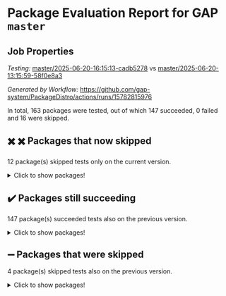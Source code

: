 # Package Evaluation Report for GAP `master`

## Job Properties

*Testing:* [master/2025-06-20-16:15:13-cadb5278](https://github.com/gap-system/PackageDistro/blob/data/reports/master/2025-06-20-16:15:13-cadb5278) vs [master/2025-06-20-13:15:59-58f0e8a3](https://github.com/gap-system/PackageDistro/blob/data/reports/master/2025-06-20-13:15:59-58f0e8a3)

*Generated by Workflow:* https://github.com/gap-system/PackageDistro/actions/runs/15782815976

In total, 163 packages were tested, out of which 147 succeeded, 0 failed and 16 were skipped.

## :heavy_multiplication_x: :heavy_multiplication_x: Packages that now skipped

12 package(s) skipped tests only on the current version.
<details><summary>Click to show packages!</summary>

- images 1.3.3 [(skipped)](https://github.com/gap-system/PackageDistro/actions/runs/15782815976/job/44492826839) vs images 1.3.3 [(success)](https://github.com/gap-system/PackageDistro/actions/runs/15778604852/job/44479099400)
- lins 0.9 [(skipped)](https://github.com/gap-system/PackageDistro/actions/runs/15782815976/job/44492826871) vs lins 0.9 [(success)](https://github.com/gap-system/PackageDistro/actions/runs/15778604852/job/44479099436)
- nock 1.5 [(skipped)](https://github.com/gap-system/PackageDistro/actions/runs/15782815976/job/44492826935) vs nock 1.5 [(success)](https://github.com/gap-system/PackageDistro/actions/runs/15778604852/job/44479099480)
- packagemanager 1.6.3 [(skipped)](https://github.com/gap-system/PackageDistro/actions/runs/15782815976/job/44492826933) vs packagemanager 1.6.3 [(success)](https://github.com/gap-system/PackageDistro/actions/runs/15778604852/job/44479099509)
- primgrp 3.4.4 [(skipped)](https://github.com/gap-system/PackageDistro/actions/runs/15782815976/job/44492826936) vs primgrp 3.4.4 [(success)](https://github.com/gap-system/PackageDistro/actions/runs/15778604852/job/44479099498)
- profiling 2.6.1 [(skipped)](https://github.com/gap-system/PackageDistro/actions/runs/15782815976/job/44492826946) vs profiling 2.6.1 [(success)](https://github.com/gap-system/PackageDistro/actions/runs/15778604852/job/44479099541)
- semigroups 5.5.1 [(skipped)](https://github.com/gap-system/PackageDistro/actions/runs/15782815976/job/44492826966) vs semigroups 5.5.1 [(success)](https://github.com/gap-system/PackageDistro/actions/runs/15778604852/job/44479099543)
- sglppow 2.4 [(skipped)](https://github.com/gap-system/PackageDistro/actions/runs/15782815976/job/44492826971) vs sglppow 2.4 [(success)](https://github.com/gap-system/PackageDistro/actions/runs/15778604852/job/44479099550)
- sla 1.6.2 [(skipped)](https://github.com/gap-system/PackageDistro/actions/runs/15782815976/job/44492826973) vs sla 1.6.2 [(failure)](https://github.com/gap-system/PackageDistro/actions/runs/15778604852/job/44479099561)
- wedderga 4.11.0 [(skipped)](https://github.com/gap-system/PackageDistro/actions/runs/15782815976/job/44492827053) vs wedderga 4.11.0 [(success)](https://github.com/gap-system/PackageDistro/actions/runs/15778604852/job/44479099587)
- xmod 2.93 [(skipped)](https://github.com/gap-system/PackageDistro/actions/runs/15782815976/job/44492827040) vs xmod 2.93 [(success)](https://github.com/gap-system/PackageDistro/actions/runs/15778604852/job/44479099597)
- yangbaxter 0.10.6 [(skipped)](https://github.com/gap-system/PackageDistro/actions/runs/15782815976/job/44492827041) vs yangbaxter 0.10.6 [(success)](https://github.com/gap-system/PackageDistro/actions/runs/15778604852/job/44479099593)
</details>

## :heavy_check_mark: Packages still succeeding

147 package(s) succeeded tests also on the previous version.
<details><summary>Click to show packages!</summary>

- 4ti2interface 2024.11-01 [(success)](https://github.com/gap-system/PackageDistro/actions/runs/15782815976/job/44492826634)
- ace 5.7.0 [(success)](https://github.com/gap-system/PackageDistro/actions/runs/15782815976/job/44492826637)
- aclib 1.3.2 [(success)](https://github.com/gap-system/PackageDistro/actions/runs/15782815976/job/44492826645)
- agt 0.3.1 [(success)](https://github.com/gap-system/PackageDistro/actions/runs/15782815976/job/44492826650)
- alco 1.1.1 [(success)](https://github.com/gap-system/PackageDistro/actions/runs/15782815976/job/44492826664)
- alnuth 3.2.1 [(success)](https://github.com/gap-system/PackageDistro/actions/runs/15782815976/job/44492826644)
- anupq 3.3.1 [(success)](https://github.com/gap-system/PackageDistro/actions/runs/15782815976/job/44492826661)
- atlasrep 2.1.9 [(success)](https://github.com/gap-system/PackageDistro/actions/runs/15782815976/job/44492826672)
- autodoc 2025.05.09 [(success)](https://github.com/gap-system/PackageDistro/actions/runs/15782815976/job/44492826665)
- automata 1.16 [(success)](https://github.com/gap-system/PackageDistro/actions/runs/15782815976/job/44492826679)
- automgrp 1.3.3 [(success)](https://github.com/gap-system/PackageDistro/actions/runs/15782815976/job/44492826678)
- autpgrp 1.11.1 [(success)](https://github.com/gap-system/PackageDistro/actions/runs/15782815976/job/44492826675)
- cap 2025.06-06 [(success)](https://github.com/gap-system/PackageDistro/actions/runs/15782815976/job/44492826680)
- caratinterface 2.3.7 [(success)](https://github.com/gap-system/PackageDistro/actions/runs/15782815976/job/44492826731)
- cddinterface 2024.09.02 [(success)](https://github.com/gap-system/PackageDistro/actions/runs/15782815976/job/44492826714)
- circle 1.6.6 [(success)](https://github.com/gap-system/PackageDistro/actions/runs/15782815976/job/44492826681)
- classicpres 1.22 [(success)](https://github.com/gap-system/PackageDistro/actions/runs/15782815976/job/44492826673)
- cohomolo 1.6.11 [(success)](https://github.com/gap-system/PackageDistro/actions/runs/15782815976/job/44492826695)
- congruence 1.2.7 [(success)](https://github.com/gap-system/PackageDistro/actions/runs/15782815976/job/44492826701)
- corefreesub 0.6 [(success)](https://github.com/gap-system/PackageDistro/actions/runs/15782815976/job/44492826691)
- corelg 1.57 [(success)](https://github.com/gap-system/PackageDistro/actions/runs/15782815976/job/44492826703)
- crime 1.6 [(success)](https://github.com/gap-system/PackageDistro/actions/runs/15782815976/job/44492826732)
- crisp 1.4.6 [(success)](https://github.com/gap-system/PackageDistro/actions/runs/15782815976/job/44492826779)
- crypting 0.10.6 [(success)](https://github.com/gap-system/PackageDistro/actions/runs/15782815976/job/44492826708)
- cryst 4.1.27 [(success)](https://github.com/gap-system/PackageDistro/actions/runs/15782815976/job/44492826733)
- crystcat 1.1.10 [(success)](https://github.com/gap-system/PackageDistro/actions/runs/15782815976/job/44492826741)
- ctbllib 1.3.11 [(success)](https://github.com/gap-system/PackageDistro/actions/runs/15782815976/job/44492826729)
- cubefree 1.20 [(success)](https://github.com/gap-system/PackageDistro/actions/runs/15782815976/job/44492826736)
- curlinterface 2.4.2 [(success)](https://github.com/gap-system/PackageDistro/actions/runs/15782815976/job/44492826730)
- cvec 2.8.4 [(success)](https://github.com/gap-system/PackageDistro/actions/runs/15782815976/job/44492826743)
- datastructures 0.3.2 [(success)](https://github.com/gap-system/PackageDistro/actions/runs/15782815976/job/44492826762)
- deepthought 1.0.9 [(success)](https://github.com/gap-system/PackageDistro/actions/runs/15782815976/job/44492826753)
- design 1.8.2 [(success)](https://github.com/gap-system/PackageDistro/actions/runs/15782815976/job/44492826757)
- difsets 2.3.1 [(success)](https://github.com/gap-system/PackageDistro/actions/runs/15782815976/job/44492826759)
- digraphs 1.10.0 [(success)](https://github.com/gap-system/PackageDistro/actions/runs/15782815976/job/44492826777)
- edim 1.3.8 [(success)](https://github.com/gap-system/PackageDistro/actions/runs/15782815976/job/44492826810)
- example 4.4.1 [(success)](https://github.com/gap-system/PackageDistro/actions/runs/15782815976/job/44492826784)
- examplesforhomalg 2023.10-01 [(success)](https://github.com/gap-system/PackageDistro/actions/runs/15782815976/job/44492826774)
- factint 1.6.3 [(success)](https://github.com/gap-system/PackageDistro/actions/runs/15782815976/job/44492826749)
- ferret 1.0.14 [(success)](https://github.com/gap-system/PackageDistro/actions/runs/15782815976/job/44492826751)
- fga 1.5.0 [(success)](https://github.com/gap-system/PackageDistro/actions/runs/15782815976/job/44492826761)
- fining 1.5.6 [(success)](https://github.com/gap-system/PackageDistro/actions/runs/15782815976/job/44492826781)
- float 1.0.7 [(success)](https://github.com/gap-system/PackageDistro/actions/runs/15782815976/job/44492826785)
- format 1.4.4 [(success)](https://github.com/gap-system/PackageDistro/actions/runs/15782815976/job/44492826800)
- forms 1.2.13 [(success)](https://github.com/gap-system/PackageDistro/actions/runs/15782815976/job/44492826772)
- fplsa 1.2.6 [(success)](https://github.com/gap-system/PackageDistro/actions/runs/15782815976/job/44492826768)
- fr 2.4.13 [(success)](https://github.com/gap-system/PackageDistro/actions/runs/15782815976/job/44492826801)
- francy 2.0.3 [(success)](https://github.com/gap-system/PackageDistro/actions/runs/15782815976/job/44492826792)
- fwtree 1.3 [(success)](https://github.com/gap-system/PackageDistro/actions/runs/15782815976/job/44492826798)
- gapdoc 1.6.7 [(success)](https://github.com/gap-system/PackageDistro/actions/runs/15782815976/job/44492826819)
- gauss 2024.11-01 [(success)](https://github.com/gap-system/PackageDistro/actions/runs/15782815976/job/44492826808)
- gaussforhomalg 2024.08-01 [(success)](https://github.com/gap-system/PackageDistro/actions/runs/15782815976/job/44492826824)
- gbnp 1.1.0 [(success)](https://github.com/gap-system/PackageDistro/actions/runs/15782815976/job/44492826817)
- generalizedmorphismsforcap 2025.02-01 [(success)](https://github.com/gap-system/PackageDistro/actions/runs/15782815976/job/44492826822)
- genss 1.6.9 [(success)](https://github.com/gap-system/PackageDistro/actions/runs/15782815976/job/44492826818)
- gradedmodules 2024.12-01 [(success)](https://github.com/gap-system/PackageDistro/actions/runs/15782815976/job/44492826814)
- gradedringforhomalg 2024.07-01 [(success)](https://github.com/gap-system/PackageDistro/actions/runs/15782815976/job/44492826805)
- grape 4.9.2 [(success)](https://github.com/gap-system/PackageDistro/actions/runs/15782815976/job/44492826816)
- groupoids 1.76 [(success)](https://github.com/gap-system/PackageDistro/actions/runs/15782815976/job/44492826820)
- grpconst 2.6.5 [(success)](https://github.com/gap-system/PackageDistro/actions/runs/15782815976/job/44492826815)
- guarana 0.96.3 [(success)](https://github.com/gap-system/PackageDistro/actions/runs/15782815976/job/44492826812)
- guava 3.20 [(success)](https://github.com/gap-system/PackageDistro/actions/runs/15782815976/job/44492826837)
- hap 1.66 [(success)](https://github.com/gap-system/PackageDistro/actions/runs/15782815976/job/44492826843)
- hapcryst 0.1.15 [(success)](https://github.com/gap-system/PackageDistro/actions/runs/15782815976/job/44492826821)
- hecke 1.5.4 [(success)](https://github.com/gap-system/PackageDistro/actions/runs/15782815976/job/44492826827)
- help 4.0 [(success)](https://github.com/gap-system/PackageDistro/actions/runs/15782815976/job/44492826877)
- homalg 2024.01-01 [(success)](https://github.com/gap-system/PackageDistro/actions/runs/15782815976/job/44492826831)
- homalgtocas 2023.11-01 [(success)](https://github.com/gap-system/PackageDistro/actions/runs/15782815976/job/44492826835)
- ibnp 0.15 [(success)](https://github.com/gap-system/PackageDistro/actions/runs/15782815976/job/44492826847)
- idrel 2.48 [(success)](https://github.com/gap-system/PackageDistro/actions/runs/15782815976/job/44492826850)
- intpic 0.4.0 [(success)](https://github.com/gap-system/PackageDistro/actions/runs/15782815976/job/44492826845)
- io 4.9.2 [(success)](https://github.com/gap-system/PackageDistro/actions/runs/15782815976/job/44492826842)
- io_forhomalg 2023.02-04 [(success)](https://github.com/gap-system/PackageDistro/actions/runs/15782815976/job/44492826855)
- irredsol 1.4.4 [(success)](https://github.com/gap-system/PackageDistro/actions/runs/15782815976/job/44492826878)
- json 2.2.2 [(success)](https://github.com/gap-system/PackageDistro/actions/runs/15782815976/job/44492826858)
- jupyterkernel 1.5.1 [(success)](https://github.com/gap-system/PackageDistro/actions/runs/15782815976/job/44492826849)
- jupyterviz 1.5.6 [(success)](https://github.com/gap-system/PackageDistro/actions/runs/15782815976/job/44492826890)
- kan 1.37 [(success)](https://github.com/gap-system/PackageDistro/actions/runs/15782815976/job/44492826856)
- kbmag 1.5.11 [(success)](https://github.com/gap-system/PackageDistro/actions/runs/15782815976/job/44492826872)
- laguna 3.9.7 [(success)](https://github.com/gap-system/PackageDistro/actions/runs/15782815976/job/44492826852)
- liealgdb 2.2.1 [(success)](https://github.com/gap-system/PackageDistro/actions/runs/15782815976/job/44492826869)
- liepring 2.9.1 [(success)](https://github.com/gap-system/PackageDistro/actions/runs/15782815976/job/44492826874)
- liering 2.4.2 [(success)](https://github.com/gap-system/PackageDistro/actions/runs/15782815976/job/44492826870)
- linearalgebraforcap 2025.06-02 [(success)](https://github.com/gap-system/PackageDistro/actions/runs/15782815976/job/44492826888)
- localizeringforhomalg 2023.10-01 [(success)](https://github.com/gap-system/PackageDistro/actions/runs/15782815976/job/44492826917)
- loops 3.4.4 [(success)](https://github.com/gap-system/PackageDistro/actions/runs/15782815976/job/44492826915)
- lpres 1.1.1 [(success)](https://github.com/gap-system/PackageDistro/actions/runs/15782815976/job/44492826931)
- majoranaalgebras 1.5.2 [(success)](https://github.com/gap-system/PackageDistro/actions/runs/15782815976/job/44492826885)
- mapclass 1.4.6 [(success)](https://github.com/gap-system/PackageDistro/actions/runs/15782815976/job/44492826889)
- matgrp 0.71 [(success)](https://github.com/gap-system/PackageDistro/actions/runs/15782815976/job/44492826891)
- matricesforhomalg 2024.11-02 [(success)](https://github.com/gap-system/PackageDistro/actions/runs/15782815976/job/44492826914)
- modisom 3.0.0 [(success)](https://github.com/gap-system/PackageDistro/actions/runs/15782815976/job/44492826876)
- modulepresentationsforcap 2024.09-02 [(success)](https://github.com/gap-system/PackageDistro/actions/runs/15782815976/job/44492826909)
- modules 2024.12-01 [(success)](https://github.com/gap-system/PackageDistro/actions/runs/15782815976/job/44492826893)
- monoidalcategories 2025.03-02 [(success)](https://github.com/gap-system/PackageDistro/actions/runs/15782815976/job/44492826908)
- nconvex 2024.12-01 [(success)](https://github.com/gap-system/PackageDistro/actions/runs/15782815976/job/44492826921)
- nilmat 1.4.2 [(success)](https://github.com/gap-system/PackageDistro/actions/runs/15782815976/job/44492826906)
- normalizinterface 1.4.0 [(success)](https://github.com/gap-system/PackageDistro/actions/runs/15782815976/job/44492826929)
- nq 2.5.11 [(success)](https://github.com/gap-system/PackageDistro/actions/runs/15782815976/job/44492826920)
- numericalsgps 1.4.0 [(success)](https://github.com/gap-system/PackageDistro/actions/runs/15782815976/job/44492826910)
- openmath 11.5.3 [(success)](https://github.com/gap-system/PackageDistro/actions/runs/15782815976/job/44492826922)
- orb 5.0.1 [(success)](https://github.com/gap-system/PackageDistro/actions/runs/15782815976/job/44492826925)
- patternclass 2.4.5 [(success)](https://github.com/gap-system/PackageDistro/actions/runs/15782815976/job/44492826924)
- permut 2.0.5 [(success)](https://github.com/gap-system/PackageDistro/actions/runs/15782815976/job/44492826923)
- polenta 1.3.11 [(success)](https://github.com/gap-system/PackageDistro/actions/runs/15782815976/job/44492826928)
- polymaking 0.8.7 [(success)](https://github.com/gap-system/PackageDistro/actions/runs/15782815976/job/44492826932)
- qdistrnd 0.9.5 [(success)](https://github.com/gap-system/PackageDistro/actions/runs/15782815976/job/44492826940)
- qpa 1.35 [(success)](https://github.com/gap-system/PackageDistro/actions/runs/15782815976/job/44492826944)
- quagroup 1.8.4 [(success)](https://github.com/gap-system/PackageDistro/actions/runs/15782815976/job/44492826961)
- radiroot 2.9 [(success)](https://github.com/gap-system/PackageDistro/actions/runs/15782815976/job/44492826956)
- rcwa 4.7.1 [(success)](https://github.com/gap-system/PackageDistro/actions/runs/15782815976/job/44492826975)
- rds 1.8 [(success)](https://github.com/gap-system/PackageDistro/actions/runs/15782815976/job/44492826947)
- recog 1.4.4 [(success)](https://github.com/gap-system/PackageDistro/actions/runs/15782815976/job/44492826951)
- repndecomp 1.3.0 [(success)](https://github.com/gap-system/PackageDistro/actions/runs/15782815976/job/44492826945)
- repsn 3.1.2 [(success)](https://github.com/gap-system/PackageDistro/actions/runs/15782815976/job/44492826950)
- resclasses 4.7.3 [(success)](https://github.com/gap-system/PackageDistro/actions/runs/15782815976/job/44492826943)
- ringsforhomalg 2024.11-02 [(success)](https://github.com/gap-system/PackageDistro/actions/runs/15782815976/job/44492826968)
- sco 2023.08-01 [(success)](https://github.com/gap-system/PackageDistro/actions/runs/15782815976/job/44492826952)
- scscp 2.4.3 [(success)](https://github.com/gap-system/PackageDistro/actions/runs/15782815976/job/44492826958)
- sgpviz 0.999.6 [(success)](https://github.com/gap-system/PackageDistro/actions/runs/15782815976/job/44492826978)
- simpcomp 2.1.14 [(success)](https://github.com/gap-system/PackageDistro/actions/runs/15782815976/job/44492827031)
- singular 2024.06.03 [(success)](https://github.com/gap-system/PackageDistro/actions/runs/15782815976/job/44492826995)
- sl2reps 1.1 [(success)](https://github.com/gap-system/PackageDistro/actions/runs/15782815976/job/44492826964)
- smallantimagmas 0.4.1 [(success)](https://github.com/gap-system/PackageDistro/actions/runs/15782815976/job/44492826963)
- smallgrp 1.5.4 [(success)](https://github.com/gap-system/PackageDistro/actions/runs/15782815976/job/44492826969)
- smallsemi 0.7.2 [(success)](https://github.com/gap-system/PackageDistro/actions/runs/15782815976/job/44492826988)
- sonata 2.9.6 [(success)](https://github.com/gap-system/PackageDistro/actions/runs/15782815976/job/44492826974)
- sophus 1.27 [(success)](https://github.com/gap-system/PackageDistro/actions/runs/15782815976/job/44492827005)
- sotgrps 1.3 [(success)](https://github.com/gap-system/PackageDistro/actions/runs/15782815976/job/44492826981)
- spinsym 1.5.2 [(success)](https://github.com/gap-system/PackageDistro/actions/runs/15782815976/job/44492826984)
- standardff 1.0 [(success)](https://github.com/gap-system/PackageDistro/actions/runs/15782815976/job/44492826998)
- symbcompcc 1.3.2 [(success)](https://github.com/gap-system/PackageDistro/actions/runs/15782815976/job/44492827030)
- thelma 1.3 [(success)](https://github.com/gap-system/PackageDistro/actions/runs/15782815976/job/44492826982)
- tomlib 1.2.11 [(success)](https://github.com/gap-system/PackageDistro/actions/runs/15782815976/job/44492827020)
- toolsforhomalg 2025.05-01 [(success)](https://github.com/gap-system/PackageDistro/actions/runs/15782815976/job/44492827002)
- toric 1.9.6 [(success)](https://github.com/gap-system/PackageDistro/actions/runs/15782815976/job/44492827065)
- transgrp 3.6.5 [(success)](https://github.com/gap-system/PackageDistro/actions/runs/15782815976/job/44492827004)
- typeset 1.2.2 [(success)](https://github.com/gap-system/PackageDistro/actions/runs/15782815976/job/44492827000)
- ugaly 4.1.3 [(success)](https://github.com/gap-system/PackageDistro/actions/runs/15782815976/job/44492827023)
- unipot 1.6 [(success)](https://github.com/gap-system/PackageDistro/actions/runs/15782815976/job/44492827009)
- unitlib 5.0.0 [(success)](https://github.com/gap-system/PackageDistro/actions/runs/15782815976/job/44492827016)
- utils 0.89 [(success)](https://github.com/gap-system/PackageDistro/actions/runs/15782815976/job/44492827017)
- uuid 0.7 [(success)](https://github.com/gap-system/PackageDistro/actions/runs/15782815976/job/44492827029)
- walrus 0.9991 [(success)](https://github.com/gap-system/PackageDistro/actions/runs/15782815976/job/44492827024)
- wpe 0.8 [(success)](https://github.com/gap-system/PackageDistro/actions/runs/15782815976/job/44492827032)
- xmodalg 1.32 [(success)](https://github.com/gap-system/PackageDistro/actions/runs/15782815976/job/44492827057)
- zeromqinterface 0.17 [(success)](https://github.com/gap-system/PackageDistro/actions/runs/15782815976/job/44492827072)
</details>

## :heavy_minus_sign: Packages that were skipped

4 package(s) skipped tests also on the previous version.
<details><summary>Click to show packages!</summary>

- browse 1.8.21 [(skipped)](https://github.com/gap-system/PackageDistro/actions/runs/15782815976/job/44492414144)
- itc 1.5.1 [(skipped)](https://github.com/gap-system/PackageDistro/actions/runs/15782815976/job/44492414144)
- polycyclic 2.16 [(skipped)](https://github.com/gap-system/PackageDistro/actions/runs/15782815976/job/44492414144)
- xgap 4.32 [(skipped)](https://github.com/gap-system/PackageDistro/actions/runs/15782815976/job/44492414144)
</details>

